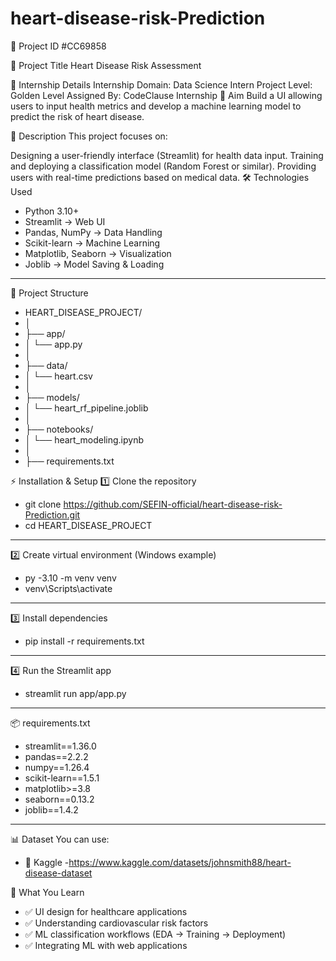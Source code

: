 # heart-disease-risk-Prediction
📌 Project ID
#CC69858

📌 Project Title
Heart Disease Risk Assessment

📌 Internship Details
Internship Domain: Data Science Intern
Project Level: Golden Level
Assigned By: CodeClause Internship
🎯 Aim
Build a UI allowing users to input health metrics and develop a machine learning model to predict the risk of heart disease.

📝 Description
This project focuses on:

Designing a user-friendly interface (Streamlit) for health data input.
Training and deploying a classification model (Random Forest or similar).
Providing users with real-time predictions based on medical data.
🛠️ Technologies Used
- Python 3.10+
- Streamlit  → Web UI
- Pandas, NumPy → Data Handling
- Scikit-learn → Machine Learning
- Matplotlib, Seaborn → Visualization
- Joblib → Model Saving & Loading
---
📂 Project Structure
- HEART_DISEASE_PROJECT/
- │
- ├── app/
- │   └── app.py
- │
- ├── data/
- │   └── heart.csv
- │
- ├── models/
- │   └── heart_rf_pipeline.joblib
- │
- ├── notebooks/
- │   └── heart_modeling.ipynb
- │
- ├── requirements.txt





⚡ Installation & Setup
1️⃣ Clone the repository
- git clone https://github.com/SEFIN-official/heart-disease-risk-Prediction.git
- cd HEART_DISEASE_PROJECT
---
2️⃣ Create virtual environment (Windows example)
- py -3.10 -m venv venv
- venv\Scripts\activate
---
3️⃣ Install dependencies
- pip install -r requirements.txt
---
4️⃣ Run the Streamlit app
- streamlit run app/app.py
---
📦 requirements.txt
- streamlit==1.36.0
- pandas==2.2.2
- numpy==1.26.4
- scikit-learn==1.5.1
- matplotlib>=3.8
- seaborn==0.13.2
- joblib==1.4.2
---
📊 Dataset
You can use:
- 🔗 Kaggle -https://www.kaggle.com/datasets/johnsmith88/heart-disease-dataset

📖 What You Learn
- ✅ UI design for healthcare applications
- ✅ Understanding cardiovascular risk factors
- ✅ ML classification workflows (EDA → Training → Deployment)
- ✅ Integrating ML with web applications
